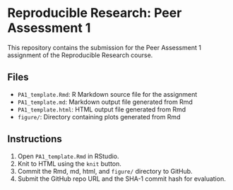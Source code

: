 # Reproducible Research: Peer Assessment 1

This repository contains the submission for the Peer Assessment 1 assignment of the Reproducible Research course.

## Files

- `PA1_template.Rmd`: R Markdown source file for the assignment
- `PA1_template.md`: Markdown output file generated from Rmd
- `PA1_template.html`: HTML output file generated from Rmd
- `figure/`: Directory containing plots generated from Rmd

## Instructions

1. Open `PA1_template.Rmd` in RStudio.
2. Knit to HTML using the `knit` button.
3. Commit the Rmd, md, html, and `figure/` directory to GitHub.
4. Submit the GitHub repo URL and the SHA-1 commit hash for evaluation.
